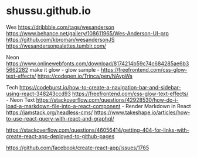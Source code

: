 # shussu.github.io

Wes
https://dribbble.com/tags/wesanderson
https://www.behance.net/gallery/108611965/Wes-Anderson-UI-prp
https://github.com/kbroman/wesandersonJS
https://wesandersonpalettes.tumblr.com/

Neon 
https://www.onlinewebfonts.com/download/8174214b59c74c684285ae6b35662282
make it glow - 
glow sample - https://freefrontend.com/css-glow-text-effects/
https://codepen.io/Trinca/pen/NAvpWa

Tech
https://codeburst.io/how-to-create-a-navigation-bar-and-sidebar-using-react-348243ccd93
https://freefrontend.com/css-glow-text-effects/ - Neon Text
https://stackoverflow.com/questions/42928530/how-do-i-load-a-markdown-file-into-a-react-component - Render Markdown in React
https://jamstack.org/headless-cms/
https://www.takeshape.io/articles/how-to-use-react-query-with-react-and-graphql/ 

https://stackoverflow.com/questions/46056414/getting-404-for-links-with-create-react-app-deployed-to-github-pages

https://github.com/facebook/create-react-app/issues/1765